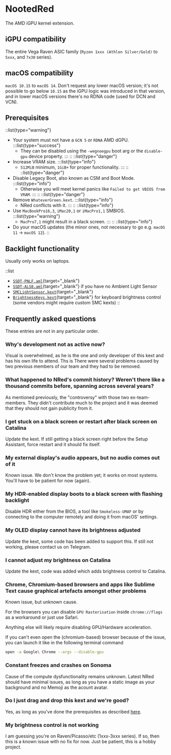 # NootedRed

The AMD iGPU kernel extension.

## iGPU compatibility

The entire Vega Raven ASIC family (`Ryzen 1xxx (Athlon Silver/Gold)` to `5xxx`, and `7x30` series).

## macOS compatibility

`macOS 10.15` to `macOS 14`. Don't request any lower macOS version; it's not possible to go below `10.15` as the iGPU logic was introduced in that version, and in lower macOS versions there's no RDNA code (used for DCN and VCN).

## Prerequisites

::list{type="warning"}
- Your system must not have a `GCN 5` or `RDNA` AMD dGPU.
:::list{type="success"}
  - They can be disabled using the `-wegnoegpu` boot arg or the `disable-gpu` device property.
:::
::
::list{type="danger"}
- Increase VRAM size.
:::list{type="info"}
  - `512MiB` minimum, `1GiB+` for proper functionality.
:::
::
::list{type="danger"}
- Disable Legacy Boot, also known as CSM and Boot Mode.
:::list{type="info"}
  - Otherwise you will meet kernel panics like `Failed to get VBIOS from VRAM`.
:::
::
::list{type="danger"}
- Remove `WhateverGreen.kext`.
:::list{type="info"}
  - NRed conflicts with it.
:::
::
::list{type="info"}
- Use `MacBookPro16,3`, `iMac20,1` or `iMacPro1,1` SMBIOS.
:::list{type="warning"}
  - `MacPro7,1` might result in a black screen.
:::
::
::list{type="info"}
- Do your macOS updates (the minor ones, not necessary to go e.g. `macOS 11` -> `macOS 12`).
::

## Backlight functionality

Usually only works on laptops.

::list
- [`SSDT-PNLF.aml`](/Extras/SSDTs/SSDT-PNLF.aml){target="_blank"}
- [`SSDT-ALS0.aml`](/Extras/SSDTs/SSDT-ALS0.aml){target="_blank"} if you have no Ambient Light Sensor
- [`SMCLightSensor.kext`](https://github.com/Acidanthera/VirtualSMC){target="_blank"}
- [`BrightnessKeys.kext`](https://github.com/Acidanthera/BrightnessKeys){target="_blank"} for keyboard brightness control (some vendors might require custom SMC kexts)
::

## Frequently asked questions

These entries are not in any particular order.

### Why's development not as active now?

Visual is overwhelmed, as he is the one and only developer of this kext and has his own life to attend. Ths is  There were several problems caused by two previous members of our team and they had to be removed.

### What happened to NRed's commit history? Weren't there like a thousand commits before, spanning across several years?

As mentioned previously, the "controversy" with those two ex-team-members. They didn't contribute much to the project and it was deemed that they should not gain publicity from it.

### I get stuck on a black screen or restart after black screen on Catalina

Update the kext. If still getting a black screen right before the Setup Assistant, force restart and it should fix itself.

### My external display's audio appears, but no audio comes out of it

Known issue. We don't know the problem yet; it works on most systems. You'll have to be patient for now (again).

### My HDR-enabled display boots to a black screen with flashing backlight

Disable HDR either from the BIOS, a tool like `Smokeless-UMAF` or by connecting to the computer remotely and doing it from macOS' settings.

### My OLED display cannot have its brightness adjusted

Update the kext, some code has been added to support this. If still not working, please contact us on Telegram.

### I cannot adjust my brightness on Catalina

Update the kext, code was added which adds brightness control to Catalina.

### Chrome, Chromium-based browsers and apps like Sublime Text cause graphical artefacts amongst other problems

Known issue, but unknown cause.

For the browsers you can disable `GPU Rasterisation` inside `chrome://flags` as a workaround or just use Safari.

Anything else will likely require disabling GPU/Hardware acceleration.

If you can't even open the (chromium-based) browser because of the issue, you can launch it like in the following terminal command

```sh
open -a Google\ Chrome --args --disable-gpu
```

### Constant freezes and crashes on Sonoma

Cause of the compute dysfunctionality remains unknown. Latest NRed should have minimal issues, as long as you have a static image as your background and no Memoji as the acount avatar.

### Do I just drag and drop this kext and we're good?

Yes, as long as you've done the prerequisites as described [here](#prerequisites).

### My brightness control is not working

I am guessing you're on Raven/Picasso/etc (1xxx-3xxx series). If so, then this is a known issue with no fix for now. Just be patient, this is a hobby project.
